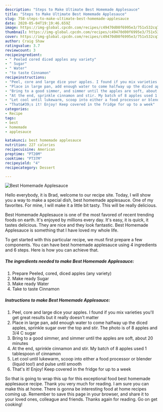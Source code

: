 ```yaml
---
description: "Steps to Make Ultimate Best Homemade Applesauce"
title: "Steps to Make Ultimate Best Homemade Applesauce"
slug: 758-steps-to-make-ultimate-best-homemade-applesauce
date: 2020-05-04T19:19:46.659Z
image: https://img-global.cpcdn.com/recipes/c49470d00f6995e3/751x532cq70/best-homemade-applesauce-recipe-main-photo.jpg
thumbnail: https://img-global.cpcdn.com/recipes/c49470d00f6995e3/751x532cq70/best-homemade-applesauce-recipe-main-photo.jpg
cover: https://img-global.cpcdn.com/recipes/c49470d00f6995e3/751x532cq70/best-homemade-applesauce-recipe-main-photo.jpg
author: Craig Shaw
ratingvalue: 3.7
reviewcount: 3
recipeingredient:
- " Peeled cored diced apples any variety"
- " Sugar"
- " Water"
- "to taste Cinnamon"
recipeinstructions:
- "Peel, core and large dice your apples. I found if you mix varieties you&#39;ll get great results but it really doesn&#39;t matter"
- "Place in large pan, add enough water to come halfway up the diced apples, sprinkle sugar over the top and stir. The photo is of 8 apples and 3/4 C sugar"
- "Bring to a good simmer, and simmer until the apples are soft, about 20 minutes"
- "At the end, sprinkle cinnamon and stir. My batch of 8 apples used 1 tablespoon of cinnamon"
- "Let cool until lukewarm, scoop into either a food processor or blender (liquid too!) and pulse until smooth"
- "That&#39;s it! Enjoy! Keep covered in the fridge for up to a week"
categories:
- Recipe
tags:
- best
- homemade
- applesauce

katakunci: best homemade applesauce 
nutrition: 227 calories
recipecuisine: American
preptime: "PT20M"
cooktime: "PT37M"
recipeyield: "4"
recipecategory: Dessert

---
```



![Best Homemade Applesauce](https://img-global.cpcdn.com/recipes/c49470d00f6995e3/751x532cq70/best-homemade-applesauce-recipe-main-photo.jpg)

Hello everybody, it is Brad, welcome to our recipe site. Today, I will show you a way to make a special dish, best homemade applesauce. One of my favorites. For mine, I will make it a little bit tasty. This will be really delicious.



Best Homemade Applesauce is one of the most favored of recent trending foods on earth. It's enjoyed by millions every day. It's easy, it is quick, it tastes delicious. They are nice and they look fantastic. Best Homemade Applesauce is something that I have loved my whole life.


To get started with this particular recipe, we must first prepare a few components. You can have best homemade applesauce using 4 ingredients and 6 steps. Here is how you can achieve that.

<!--inarticleads1-->

##### The ingredients needed to make Best Homemade Applesauce:

1. Prepare  Peeled, cored, diced apples (any variety)
1. Make ready  Sugar
1. Make ready  Water
1. Take to taste Cinnamon




<!--inarticleads2-->

##### Instructions to make Best Homemade Applesauce:

1. Peel, core and large dice your apples. I found if you mix varieties you&#39;ll get great results but it really doesn&#39;t matter
1. Place in large pan, add enough water to come halfway up the diced apples, sprinkle sugar over the top and stir. The photo is of 8 apples and 3/4 C sugar
1. Bring to a good simmer, and simmer until the apples are soft, about 20 minutes
1. At the end, sprinkle cinnamon and stir. My batch of 8 apples used 1 tablespoon of cinnamon
1. Let cool until lukewarm, scoop into either a food processor or blender (liquid too!) and pulse until smooth
1. That&#39;s it! Enjoy! Keep covered in the fridge for up to a week




So that is going to wrap this up for this exceptional food best homemade applesauce recipe. Thank you very much for reading. I am sure you can make this at home. There is gonna be interesting food at home recipes coming up. Remember to save this page in your browser, and share it to your loved ones, colleague and friends. Thanks again for reading. Go on get cooking!
